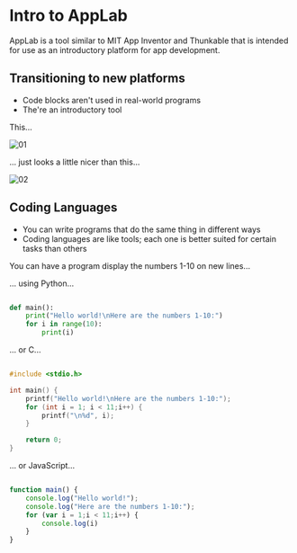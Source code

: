 # Intro to AppLab

AppLab is a tool similar to MIT App Inventor and Thunkable that is intended for use as an introductory platform for app development.

## Transitioning to new platforms

* Code blocks aren't used in real-world programs
* The're an introductory tool

This...

![01](https://raw.githubusercontent.com/sBondoc/oai_2019/master/assets/lesson-00/00.png "I guess it looks colorful...")

... just looks a little nicer than this...

![02](https://raw.githubusercontent.com/sBondoc/oai_2019/master/assets/lesson-00/01.png "Ahhh!")

## Coding Languages

* You can write programs that do the same thing in different ways
* Coding languages are like tools; each one is better suited for certain tasks than others

You can have a program display the numbers 1-10 on new lines...

... using Python...

```python

def main():
	print("Hello world!\nHere are the numbers 1-10:")
	for i in range(10):
		print(i)

```

... or C...

```c

#include <stdio.h>

int main() {
	printf("Hello world!\nHere are the numbers 1-10:");
	for (int i = 1; i < 11;i++) {
		printf("\n%d", i);
	}

	return 0;
}

```

... or JavaScript...

```javascript

function main() {
	console.log("Hello world!");
	console.log("Here are the numbers 1-10:");
	for (var i = 1;i < 11;i++) {
		console.log(i) 
	}
}

```

